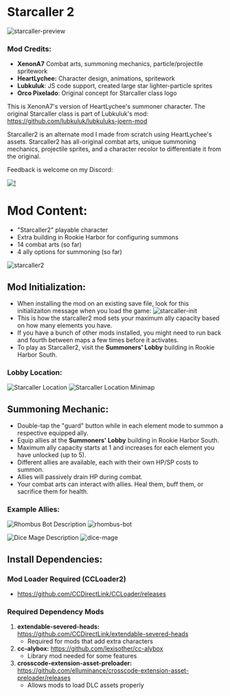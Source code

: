 # Starcaller 2
![starcaller-preview](https://github.com/user-attachments/assets/2fcb02ce-0a1a-409a-8475-0bc9a44ea05f)

### **Mod Credits:**
- **XenonA7** Combat arts, summoning mechanics, particle/projectile spritework
- **HeartLychee:** Character design, animations, spritework
- **Lubkuluk**: JS code support, created large star lighter-particle sprites
- **Orco Pixelado**: Original concept for Starcaller class logo

This is XenonA7's version of HeartLychee's summoner character. The original Starcaller class is part of Lubkuluk's mod: https://github.com/lubkuluk/lubkuluks-joern-mod

Starcaller2 is an alternate mod I made from scratch using HeartLychee's assets. Starcaller2 has all-original combat arts, unique summoning mechanics, projectile sprites, and a character recolor to differentiate it from the original.

Feedback is welcome on my Discord:

[![!](https://invidget.switchblade.xyz/CsfUk9vpFq)](https://discord.gg/CsfUk9vpFq)

# **Mod Content:**
* "Starcaller2" playable character
* Extra building in Rookie Harbor for configuring summons
* 14 combat arts (so far)
* 4 ally options for summoning (so far)

![starcaller2](https://github.com/user-attachments/assets/b0bd5ead-d0ef-410a-a4b0-9691a1a25405)

## **Mod Initialization:**
* When installing the mod on an existing save file, look for this initializaiton message when you load the game:
![starcaller-init](https://github.com/user-attachments/assets/e21e341b-2bc0-472b-9f56-9eebb3f94929)
* This is how the starcaller2 mod sets your maximum ally capacity based on how many elements you have.
* If you have a bunch of other mods installed, you might need to run back and fourth between maps a few times before it activates.
* To play as Starcaller2, visit the **Summoners' Lobby** building in Rookie Harbor South.

### **Lobby Location:**
![Starcaller Location](https://github.com/user-attachments/assets/7a3b373c-8f3b-496a-8701-cba07b5397dc)
![Starcaller Location Minimap](https://github.com/user-attachments/assets/749c0760-e9d2-400f-a1cc-ceda393aad57)


## **Summoning Mechanic:**
* Double-tap the "guard" button while in each element mode to summon a respective equipped ally.
* Equip allies at the **Summoners' Lobby** building in Rookie Harbor South.
* Maximum ally capacity starts at 1 and increases for each element you have unlocked (up to 5).
* Different allies are available, each with their own HP/SP costs to summon.
* Allies will passively drain HP during combat.
* Your combat arts can interact with allies. Heal them, buff them, or sacrifice them for health.

### **Example Allies:**
![Rhombus Bot Description](https://github.com/user-attachments/assets/ee784638-1816-43eb-94d9-5047184725a9)
![rhombus-bot](https://github.com/user-attachments/assets/88f8a0a5-9aeb-4674-ab16-251764cf6396)

![Dice Mage Description](https://github.com/user-attachments/assets/a8e8459d-2a7f-4b7e-b806-367e20ba1e70)
![dice-mage](https://github.com/user-attachments/assets/3bdeea1c-8b52-40b6-9d8c-e1f8f16d1e1c)


## **Install Dependencies:**
### **Mod Loader Required (CCLoader2)**
* https://github.com/CCDirectLink/CCLoader/releases
### **Required Dependency Mods**
1. **extendable-severed-heads:** https://github.com/CCDirectLink/extendable-severed-heads  
   * Required for mods that add extra characters
2. **cc-alybox:** https://github.com/lexisother/cc-alybox
   * Library mod needed for some features
3. **crosscode-extension-asset-preloader:** https://github.com/elluminance/crosscode-extension-asset-preloader/releases
   * Allows mods to load DLC assets properly

